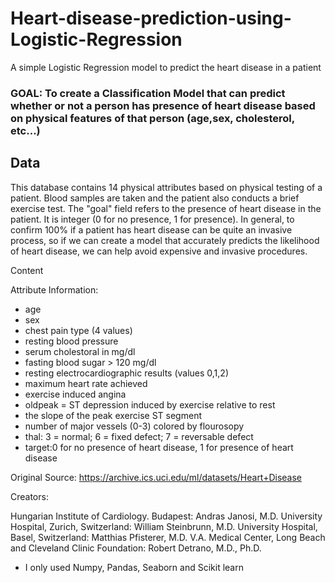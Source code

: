 # Heart-disease-prediction-using-Logistic-Regression
A simple Logistic Regression model to predict the heart disease in a patient

### **GOAL: To create a Classification Model that can predict whether or not a person has presence of heart disease based on physical features of that person (age,sex, cholesterol, etc...)**

## Data

This database contains 14 physical attributes based on physical testing of a patient. Blood samples are taken and the patient also conducts a brief exercise test. The "goal" field refers to the presence of heart disease in the patient. It is integer (0 for no presence, 1 for presence). In general, to confirm 100% if a patient has heart disease can be quite an invasive process, so if we can create a model that accurately predicts the likelihood of heart disease, we can help avoid expensive and invasive procedures.

Content

Attribute Information:

* age
* sex
* chest pain type (4 values)
* resting blood pressure
* serum cholestoral in mg/dl
* fasting blood sugar > 120 mg/dl
* resting electrocardiographic results (values 0,1,2)
* maximum heart rate achieved
* exercise induced angina
* oldpeak = ST depression induced by exercise relative to rest
* the slope of the peak exercise ST segment
* number of major vessels (0-3) colored by flourosopy
* thal: 3 = normal; 6 = fixed defect; 7 = reversable defect
* target:0 for no presence of heart disease, 1 for presence of heart disease

Original Source: https://archive.ics.uci.edu/ml/datasets/Heart+Disease

Creators:

Hungarian Institute of Cardiology. Budapest: Andras Janosi, M.D.
University Hospital, Zurich, Switzerland: William Steinbrunn, M.D.
University Hospital, Basel, Switzerland: Matthias Pfisterer, M.D.
V.A. Medical Center, Long Beach and Cleveland Clinic Foundation: Robert Detrano, M.D., Ph.D.

* I only used Numpy, Pandas, Seaborn and Scikit learn
